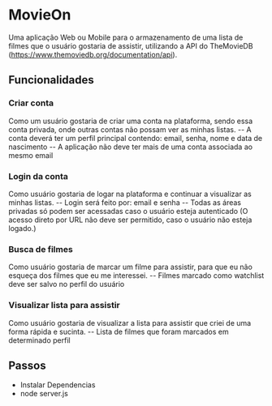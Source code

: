 # MovieOn
Uma aplicação Web ou Mobile para o armazenamento de uma lista de filmes que o usuário gostaria de assistir, utilizando a API do TheMovieDB (https://www.themoviedb.org/documentation/api).

## Funcionalidades

### Criar conta
Como um usuário gostaria de criar uma conta na plataforma, sendo essa conta privada, onde outras contas não possam ver as minhas listas.
-- A conta deverá ter um perfil principal contendo: email, senha, nome e data de nascimento
-- A aplicação não deve ter mais de uma conta  associada ao mesmo email

### Login da conta
Como usuário gostaria de logar na plataforma e continuar a visualizar as minhas listas.
-- Login será feito por: email e senha
-- Todas as áreas privadas só podem ser acessadas caso o usuário esteja autenticado (O acesso direto por URL não deve ser permitido, caso o usuário não esteja logado.)


### Busca de filmes
Como usuário gostaria de marcar um filme para assistir, para que eu não esqueça dos filmes que eu me interessei.
-- Filmes marcado como watchlist deve ser salvo no perfil do usuário

### Visualizar lista para assistir
Como usuário gostaria de visualizar a lista para assistir que criei de uma forma rápida e sucinta.
-- Lista de filmes que foram marcados em determinado perfil

## Passos 
* Instalar Dependencias
* node server.js

